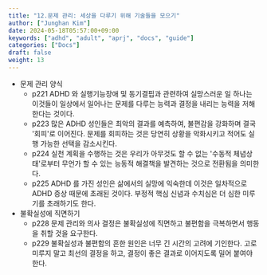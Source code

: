 ```yaml
---
title: "12.문제 관리: 세상을 다루기 위해 기술들을 모으기"
author: ["Junghan Kim"]
date: 2024-05-18T05:57:00+09:00
keywords: ["adhd", "adult", "aprj", "docs", "guide"]
categories: ["Docs"]
draft: false
weight: 13
---
```


<!--more-->

-   문제 관리 양식
    -   p221 ADHD 와 실행기능장애 및 동기결핍과 관련하여 실망스러운 일 하나는 이것들이 일상에서 일어나는 문제를 다루는 능력과 결정을 내리는 능력을 저해한다는 것이다.
    -   p223 많은 ADHD 성인들은 최악의 결과를 예측하여, 불편감을 강화하며 결국 '회피'로 이어진다. 문제를 회피하는 것은 당연히 상황을 악화시키고 적어도 실행 가능한 선택을 감소시킨다.
    -   p224 실천 계획을 수행하는 것은 우리가 아무것도 할 수 없는 '수동적 체념상태'로부터 무언가 할 수 있는 능동적 해결책을 발견하는 것으로 전환됨을 의미한다.
    -   p225 ADHD 를 가진 성인은 삶에서의 실망에 익숙한데 이것은 일차적으로 ADHD 증상 때문에 초래된 것이다. 부정적 핵심 신념과 수치심은 더 심한 미루기를 초래하기도 한다.
-   불확실성에 직면하기
    -   p228 문제 관리와 의사 결정은 불확실성에 직면하고 불편함을 극복하면서 행동을 취할 것을 요구한다.
    -   p229 불확실성과 불편함의 흔한 원인은 너무 긴 시간의 고려에 기인한다. 고로 미루지 말고 최선의 결정을 하고, 결정이 좋은 결과로 이어지도록 밀어 붙여야 한다.
